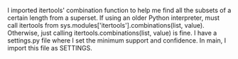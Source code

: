 I imported itertools' combination function to help me find all the subsets of a certain length from a superset. If using an older Python interpreter, must call itertools from sys.modules['itertools'].combinations(list, value). Otherwise, just calling itertools.combinations(list, value) is fine. I have a settings.py file where I set the minimum support and confidence. In main, I import this file as SETTINGS.
